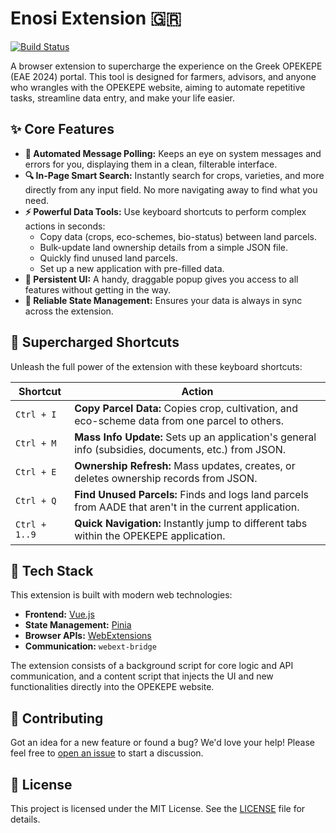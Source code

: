 # Enosi Extension 🇬🇷

[![Build Status](https://github.com/your-username/enosi-ext/workflows/Build/badge.svg)](https://github.com/your-username/enosi-ext/actions)

A browser extension to supercharge the experience on the Greek OPEKEPE (EAE 2024) portal. This tool is designed for farmers, advisors, and anyone who wrangles with the OPEKEPE website, aiming to automate repetitive tasks, streamline data entry, and make your life easier.

## ✨ Core Features

*   **🤖 Automated Message Polling:** Keeps an eye on system messages and errors for you, displaying them in a clean, filterable interface.
*   **🔍 In-Page Smart Search:** Instantly search for crops, varieties, and more directly from any input field. No more navigating away to find what you need.
*   **⚡️ Powerful Data Tools:** Use keyboard shortcuts to perform complex actions in seconds:
    *   Copy data (crops, eco-schemes, bio-status) between land parcels.
    *   Bulk-update land ownership details from a simple JSON file.
    *   Quickly find unused land parcels.
    *   Set up a new application with pre-filled data.
*   **📌 Persistent UI:** A handy, draggable popup gives you access to all features without getting in the way.
*   **🔄 Reliable State Management:** Ensures your data is always in sync across the extension.

## 🚀 Supercharged Shortcuts

Unleash the full power of the extension with these keyboard shortcuts:

| Shortcut      | Action                                                                                             |
| ------------- | -------------------------------------------------------------------------------------------------- |
| `Ctrl + I`    | **Copy Parcel Data:** Copies crop, cultivation, and eco-scheme data from one parcel to others.     |
| `Ctrl + M`    | **Mass Info Update:** Sets up an application's general info (subsidies, documents, etc.) from JSON. |
| `Ctrl + E`    | **Ownership Refresh:** Mass updates, creates, or deletes ownership records from JSON.              |
| `Ctrl + Q`    | **Find Unused Parcels:** Finds and logs land parcels from AADE that aren't in the current application. |
| `Ctrl + 1..9` | **Quick Navigation:** Instantly jump to different tabs within the OPEKEPE application.             |

## 🔧 Tech Stack

This extension is built with modern web technologies:

*   **Frontend:** [Vue.js](https://vuejs.org/)
*   **State Management:** [Pinia](https://pinia.vuejs.org/)
*   **Browser APIs:** [WebExtensions](https://developer.mozilla.org/en-US/docs/Mozilla/Add-on_SDK/API/webextension)
*   **Communication:** `webext-bridge`

The extension consists of a background script for core logic and API communication, and a content script that injects the UI and new functionalities directly into the OPEKEPE website.

## 🤝 Contributing

Got an idea for a new feature or found a bug? We'd love your help! Please feel free to [open an issue](https://github.com/your-username/enosi-ext/issues) to start a discussion.

## 📄 License

This project is licensed under the MIT License. See the [LICENSE](LICENSE) file for details.
